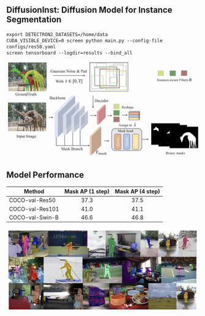 ## DiffusionInst: Diffusion Model for Instance Segmentation

```
export DETECTRON2_DATASETS=/home/data
CUDA_VISIBLE_DEVICE=0 screen python main.py --config-file configs/res50.yaml 
screen tensorboard --logdir=results --bind_all
```

![](results/arch.jpeg)

## Model Performance

| Method          | Mask AP (1 step) | Mask AP (4 step) |
|-----------------|:----------------:|:----------------:|
| COCO-val-Res50  |       37.3       |       37.5       |
| COCO-val-Res101 |       41.0       |       41.1       |
| COCO-val-Swin-B |       46.6       |       46.8       |

![](results/visual.jpeg)